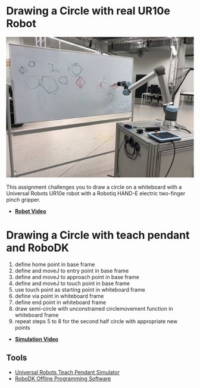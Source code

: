 # Drawing a Circle with real UR10e Robot

![ur10e-at-whiteboard.jpeg](ur10e-at-whiteboard.jpeg)

This assignment challenges you to draw a circle on a whiteboard with a Universal Robots UR10e robot with a Robotiq HAND-E electric two-finger pinch gripper.

- **[Robot Video](media/UR10e_Robot.mp4)**

# Drawing a Circle with teach pendant and RoboDK
1) define home point in base frame
2) define and moveJ to entry point in base frame
3) define and moveJ to approach point in base frame 
4) define and moveJ to touch point in base frame 
5) use touch point as starting point in whiteboard frame
6) define via point in whiteboard frame
7) define end point in whiteboard frame
8) draw semi-circle with unconstrained circlemovement function in whiteboard frame
9) repeat steps 5 to 8 for the second half circle with appropriate new points

- **[Simulation Video](media/RoboDK_Simulation.webm)**

## Tools
- [Universal Robots Teach Pendant Simulator](https://github.com/UniversalRobots/RTDE_Python_Client_Library)
- [RoboDK Offline Programming Software](https://robodk.com/)